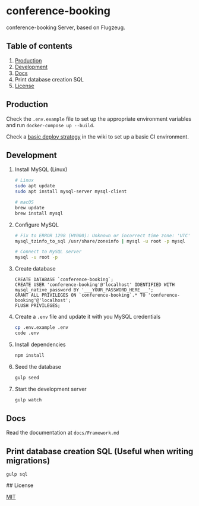 # conference-booking

conference-booking Server, based on Flugzeug.

## Table of contents

1. [Production](#production)
2. [Development](#development)
3. [Docs](#docs)
4. Print database creation SQL
5. [License](#license)

## Production

Check the `.env.example` file to set up the appropriate environment variables and run `docker-compose up --build`.

Check a [basic deploy strategy](https://github.com/ksquarelabsmx/conference-server/wiki/Basic-deploy-strategy-using-Docker,-Git-hooks,-nginx-and-FCGI-Wrap) in the wiki to set up a basic CI environment.

## Development

1. Install MySQL (Linux)
    ```bash
    # Linux
    sudo apt update
    sudo apt install mysql-server mysql-client

    # macOS
    brew update
    brew install mysql
    ```

2. Configure MySQL
    ```bash
    # Fix to ERROR 1298 (HY000): Unknown or incorrect time zone: 'UTC'
    mysql_tzinfo_to_sql /usr/share/zoneinfo | mysql -u root -p mysql

    # Connect to MySQL server
    mysql -u root -p
    ```

3. Create database
    ```mysql
    CREATE DATABASE `conference-booking`;
    CREATE USER 'conference-booking'@'localhost' IDENTIFIED WITH mysql_native_password BY '___YOUR_PASSWORD_HERE___';
    GRANT ALL PRIVILEGES ON `conference-booking`.* TO 'conference-booking'@'localhost';
    FLUSH PRIVILEGES;
    ```

4. Create a `.env` file and update it with you MySQL credentials
    ```bash
    cp .env.example .env
    code .env
    ```

5. Install dependencies
    ```bash
    npm install
    ```

6. Seed the database
    ```bash
    gulp seed
    ```

7. Start the development server
    ```bash
    gulp watch

## Docs

Read the documentation at `docs/Framework.md`

## Print database creation SQL (Useful when writing migrations)

```
gulp sql
```

## License

[MIT](https://github.com/ksquareincmx/conference-server/blob/master/LICENSE)

